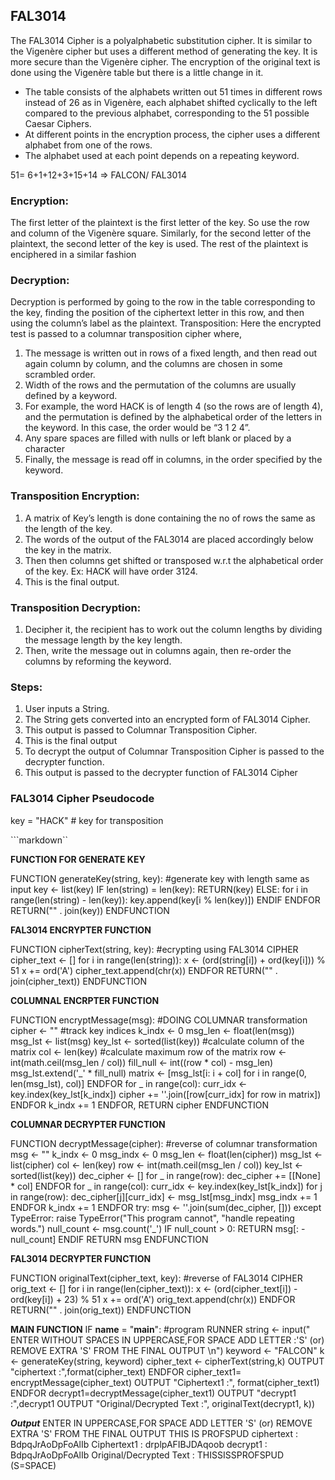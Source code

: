 ## FAL3014

The FAL3014 Cipher is a polyalphabetic substitution cipher. It is similar to the Vigenère cipher but uses a different method of generating the key. It is more secure than the Vigenère cipher.
The encryption of the original text is done using the Vigenère table but there is a little change in it.
- The table consists of the alphabets written out 51 times in different rows instead of 26 as in Vigenère, each alphabet shifted cyclically to the left compared to the previous
  alphabet, corresponding to the 51 possible Caesar Ciphers.
- At different points in the encryption process, the cipher uses a different alphabet from one of the rows.
- The alphabet used at each point depends on a repeating keyword.

51= 6+1+12+3+15+14 => FALCON/ FAL3014

### Encryption:
The first letter of the plaintext is the first letter of the key. So use the row and column of the Vigenère square. Similarly, for the second letter of the plaintext, the second letter of the key is used.
The rest of the plaintext is enciphered in a similar fashion


### Decryption:
Decryption is performed by going to the row in the table corresponding to the key, finding the position of the ciphertext letter in this row, and then using the column’s label as the plaintext.
Transposition: Here the encrypted test is passed to a columnar transposition cipher where,
1. The message is written out in rows of a fixed length, and then read out again column by column, and the columns are chosen in some scrambled order.
2. Width of the rows and the permutation of the columns are usually defined by a keyword.
3. For example, the word HACK is of length 4 (so the rows are of length 4), and the permutation is defined by the alphabetical order of the letters in the keyword. In this case,    the order would be “3 1 2 4”.
4. Any spare spaces are filled with nulls or left blank or placed by a character
5. Finally, the message is read off in columns, in the order specified by the keyword.

### Transposition Encryption:
1. A matrix of Key’s length is done containing the no of rows the same as the length of the key.
2. The words of the output of the FAL3014 are placed accordingly below the key in the matrix.
3. Then then columns get shifted or transposed w.r.t the alphabetical order of the key. Ex: HACK will have order 3124.
4. This is the final output.

### Transposition Decryption:
1. Decipher it, the recipient has to work out the column lengths by dividing the message length by the key length.
2. Then, write the message out in columns again, then re-order the columns by reforming the keyword.

### Steps:
1. User inputs a String.
2. The String gets converted into an encrypted form of FAL3014 Cipher.
3. This output is passed to Columnar Transposition Cipher.
4. This is the final output
5. To decrypt the output of Columnar Transposition Cipher is passed to the decrypter function.
6. This output is passed to the decrypter function of FAL3014 Cipher

### FAL3014 Cipher Pseudocode

key = "HACK" # key for transposition

```markdown``


**FUNCTION FOR GENERATE KEY**

FUNCTION generateKey(string, key): #generate key with length same as input
 key <- list(key)
 IF len(string) = len(key):
 RETURN(key)
 ELSE:
 for i in range(len(string) -
 len(key)):
 key.append(key[i % len(key)])
 ENDIF
 ENDFOR
 RETURN("" . join(key))
 ENDFUNCTION

**FAL3014 ENCRYPTER FUNCTION**

FUNCTION cipherText(string, key): #ecrypting using FAL3014 CIPHER
 cipher_text <- []
 for i in range(len(string)):
 x <- (ord(string[i]) +
 ord(key[i])) % 51
 x += ord('A')
 cipher_text.append(chr(x))
 ENDFOR
 RETURN("" . join(cipher_text))
 ENDFUNCTION

**COLUMNAL ENCRPTER FUNCTION**

FUNCTION encryptMessage(msg): #DOING COLUMNAR transformation
 cipher <- ""
 #track key indices
 k_indx <- 0
 msg_len <- float(len(msg))
 msg_lst <- list(msg)
 key_lst <- sorted(list(key))
 #calculate column of the matrix
 col <- len(key)
 #calculate maximum row of the matrix
 row <- int(math.ceil(msg_len / col))
 fill_null <- int((row * col) - msg_len)
 msg_lst.extend('_' * fill_null)
 matrix <- [msg_lst[i: i + col]
 for i in range(0, len(msg_lst), col)]
 ENDFOR
 for _ in range(col):
 curr_idx <- key.index(key_lst[k_indx])
 cipher += ''.join([row[curr_idx]
 for row in matrix])
 ENDFOR k_indx += 1
 ENDFOR, RETURN cipher ENDFUNCTION

**COLUMNAR DECRYPTER FUNCTION**

FUNCTION decryptMessage(cipher): #reverse of columnar transformation
 msg <- ""
 k_indx <- 0
 msg_indx <- 0
 msg_len <- float(len(cipher))
 msg_lst <- list(cipher)
 col <- len(key)
 row <- int(math.ceil(msg_len / col))
 key_lst <- sorted(list(key))
 dec_cipher <- []
 for _ in range(row):
 dec_cipher += [[None] * col]
 ENDFOR
 for _ in range(col):
 curr_idx <- key.index(key_lst[k_indx])
 for j in range(row):
 dec_cipher[j][curr_idx] <- msg_lst[msg_indx]
 msg_indx += 1
 ENDFOR
 k_indx += 1
 ENDFOR
 try:
 msg <- ''.join(sum(dec_cipher, []))
 except TypeError:
 raise TypeError("This program cannot",
 "handle repeating words.")
 null_count <- msg.count('_')
 IF null_count > 0:
 RETURN msg[: -null_count]
 ENDIF
 RETURN msg
 ENDFUNCTION

**FAL3014 DECRYPTER FUNCTION**

FUNCTION originalText(cipher_text, key): #reverse of FAL3014 CIPHER
 orig_text <- []
 for i in range(len(cipher_text)):
 x <- (ord(cipher_text[i]) -
 ord(key[i]) + 23) % 51
 x += ord('A')
 orig_text.append(chr(x))
 ENDFOR
 RETURN("" . join(orig_text))
 ENDFUNCTION

**MAIN FUNCTION**
 IF __name__ = "__main__": #program RUNNER
 string <- input(" ENTER WITHOUT SPACES IN UPPERCASE,FOR SPACE ADD
 LETTER :'S' (or) REMOVE EXTRA 'S' FROM THE FINAL OUTPUT \n")
 keyword <- "FALCON"
 k <- generateKey(string, keyword)
 cipher_text <- cipherText(string,k)
 OUTPUT "ciphertext :",format(cipher_text)
 ENDFOR
 cipher_text1= encryptMessage(cipher_text)
 OUTPUT "Ciphertext1 :", format(cipher_text1)
 ENDFOR
 decrypt1=decryptMessage(cipher_text1)
 OUTPUT "decrypt1 :",decrypt1
 OUTPUT "Original/Decrypted Text :",
 originalText(decrypt1, k))

_**Output**_
 ENTER IN UPPERCASE,FOR SPACE ADD LETTER 'S' (or) REMOVE EXTRA 'S' FROM THE FINAL OUTPUT 
 THIS IS PROFSPUD
 ciphertext : BdpqJrAoDpFoAlIb
 Ciphertext1 : drplpAFIBJDAqoob
 decrypt1 : BdpqJrAoDpFoAlIb
 Original/Decrypted Text : THISSISSPROFSPUD
 (S=SPACE)

